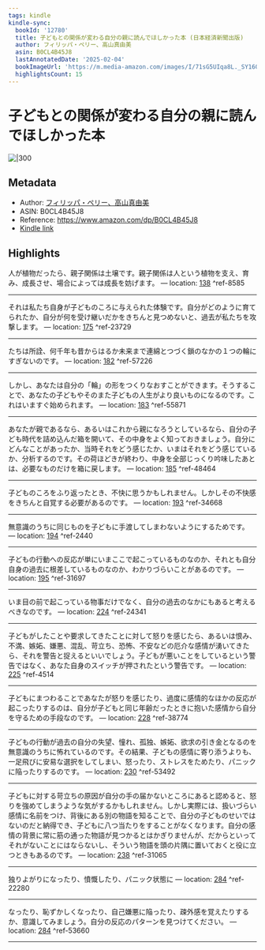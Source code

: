 ```yaml
---
tags: kindle
kindle-sync:
  bookId: '12780'
  title: 子どもとの関係が変わる自分の親に読んでほしかった本 (日本経済新聞出版)
  author: フィリッパ・ペリー、高山真由美
  asin: B0CL4B45J8
  lastAnnotatedDate: '2025-02-04'
  bookImageUrl: 'https://m.media-amazon.com/images/I/71sG5UIqa8L._SY160.jpg'
  highlightsCount: 15
---
```


# 子どもとの関係が変わる自分の親に読んでほしかった本
![|300](https://m.media-amazon.com/images/I/71sG5UIqa8L.jpg)
## Metadata
* Author: [フィリッパ・ペリー、高山真由美](https://www.amazon.comundefined)
* ASIN: B0CL4B45J8
* Reference: https://www.amazon.com/dp/B0CL4B45J8
* [Kindle link](kindle://book?action=open&asin=B0CL4B45J8)

## Highlights
人が植物だったら、親子関係は土壌です。親子関係は人という植物を支え、育み、成長させ、場合によっては成長を妨げます。 — location: [138](kindle://book?action=open&asin=B0CL4B45J8&location=138) ^ref-8585

---
それは私たち自身が子どものころに与えられた体験です。自分がどのように育てられたか、自分が何を受け継いだかをきちんと見つめないと、過去が私たちを攻撃します。 — location: [175](kindle://book?action=open&asin=B0CL4B45J8&location=175) ^ref-23729

---
たちは所詮、何千年も昔からはるか未来まで連綿とつづく鎖のなかの１つの輪にすぎないのです。 — location: [182](kindle://book?action=open&asin=B0CL4B45J8&location=182) ^ref-57226

---
しかし、あなたは自分の「輪」の形をつくりなおすことができます。そうすることで、あなたの子どもやそのまた子どもの人生がより良いものになるのです。これはいますぐ始められます。 — location: [183](kindle://book?action=open&asin=B0CL4B45J8&location=183) ^ref-55871

---
あなたが親であるなら、あるいはこれから親になろうとしているなら、自分の子ども時代を詰め込んだ箱を開いて、その中身をよく知っておきましょう。自分にどんなことがあったか、当時それをどう感じたか、いまはそれをどう感じているか、分析するのです。その荷ほどきが終わり、中身を全部じっくり吟味したあとは、必要なものだけを箱に戻します。 — location: [185](kindle://book?action=open&asin=B0CL4B45J8&location=185) ^ref-48464

---
子どものころをふり返ったとき、不快に思うかもしれません。しかしその不快感をきちんと自覚する必要があるのです。 — location: [193](kindle://book?action=open&asin=B0CL4B45J8&location=193) ^ref-34668

---
無意識のうちに同じものを子どもに手渡してしまわないようにするためです。 — location: [194](kindle://book?action=open&asin=B0CL4B45J8&location=194) ^ref-2440

---
子どもの行動への反応が単にいまここで起こっているものなのか、それとも自分自身の過去に根差しているものなのか、わかりづらいことがあるのです。 — location: [195](kindle://book?action=open&asin=B0CL4B45J8&location=195) ^ref-31697

---
いま目の前で起こっている物事だけでなく、自分の過去のなかにもあると考えるべきなのです。 — location: [224](kindle://book?action=open&asin=B0CL4B45J8&location=224) ^ref-24341

---
子どもがしたことや要求してきたことに対して怒りを感じたら、あるいは恨み、不満、嫉妬、嫌悪、混乱、苛立ち、恐怖、不安などの厄介な感情が湧いてきたら、それを警告と捉えるといいでしょう。子どもが悪いことをしているという警告ではなく、あなた自身のスイッチが押されたという警告です。 — location: [225](kindle://book?action=open&asin=B0CL4B45J8&location=225) ^ref-4514

---
子どもにまつわることであなたが怒りを感じたり、過度に感情的なほかの反応が起こったりするのは、自分が子どもと同じ年齢だったときに抱いた感情から自分を守るための手段なのです。 — location: [228](kindle://book?action=open&asin=B0CL4B45J8&location=228) ^ref-38774

---
子どもの行動が過去の自分の失望、憧れ、孤独、嫉妬、欲求の引き金となるのを無意識のうちに怖れているのです。その結果、子どもの感情に寄り添うよりも、一足飛びに安易な選択をしてしまい、怒ったり、ストレスをためたり、パニックに陥ったりするのです。 — location: [230](kindle://book?action=open&asin=B0CL4B45J8&location=230) ^ref-53492

---
子どもに対する苛立ちの原因が自分の手の届かないところにあると認めると、怒りを強めてしまうような気がするかもしれません。しかし実際には、扱いづらい感情に名前をつけ、背後にある別の物語を知ることで、自分の子どものせいではないのだと納得でき、子どもに八つ当たりをすることがなくなります。自分の感情の背景に常に筋の通った物語が見つかるとはかぎりませんが、だからといってそれがないことにはならないし、そういう物語を頭の片隅に置いておくと役に立つときもあるのです。 — location: [238](kindle://book?action=open&asin=B0CL4B45J8&location=238) ^ref-31065

---
独りよがりになったり、憤慨したり、パニック状態に — location: [284](kindle://book?action=open&asin=B0CL4B45J8&location=284) ^ref-22280

---
なったり、恥ずかしくなったり、自己嫌悪に陥ったり、疎外感を覚えたりするか、意識してみましょう。自分の反応のパターンを見つけてください。 — location: [284](kindle://book?action=open&asin=B0CL4B45J8&location=284) ^ref-53660

---

